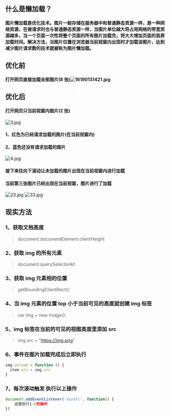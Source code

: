 ## 什么是懒加载？

#### 图片懒加载是优化技术。图片一般存储在服务器中和普通静态资源一样，是一种网络资源，在被请求时也与普通静态资源一样，当图片单位越大将占用网络的带宽资源越多，当一个页面一次性将整个页面的所有图片加载完，将大大增加页面的首屏加载时间。解决方法，当图片位置在浏览器当前视窗内出现时才加载该图片，达到减少图片请求数的技术就被称为图片懒加载。

## 优化前

#### 打开网页直接加载全部图片(8 张)![16190131421.jpg](http://www.wudongming.com:3001/20210421/081bdbc5-046c-42ef-8f5d-8466623ce8e7.jpg)

## 优化后

#### 打开网页只当前视窗内图片(2 张)

![3.jpg](http://www.wudongming.com:3001/20210421/7bd9e7e6-9989-4737-b215-7395d8ea81b5.jpg)

#### 1、红色为已经请求加载的图片(在当前视窗内)

#### 2、蓝色还没有请求加载的图片

![4.jpg](http://www.wudongming.com:3001/20210421/39f7c0d8-6a59-4d59-802b-c6ea61db8331.jpg)

#### 接下来往向下滚动让未加载的图片出现在当前视窗内进行加载

#### 当前第三张图片已经出现在当前视窗，图片进行了加载

![23.jpg](http://www.wudongming.com:3001/20210421/00567a3e-8ea8-461d-a349-c19ab4c000e6.jpg)
![33.jpg](http://www.wudongming.com:3001/20210421/c766f019-e98f-4bc4-a2f2-778e50f0435f.jpg)

## 现实方法

### 1、获取文档高度

> document.documentElement.clientHeight

### 2、获取 img 的所有元素

> document.querySelectorAll

### 3、获取 img 元素相的位置

> getBoundingClientRect()

### 4、当 img 元素的位置 top 小于当前可见的高度就创建 img 标签

> var img = new Image();

### 5、img 标签在当前的可见的视图高度里添加 src

> img.src = "https://img.png"

### 6、事件在图片加载完成后立即执行

```javascript
img.onload = function () {
  item.src = img.src
}
```

### 7、每次滚动触发 执行以上操作

```javascript
document.addEventListener('scroll', function() {
    这里执行1-6的操作
})
```
